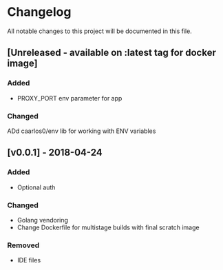 # Changelog
All notable changes to this project will be documented in this file.

## [Unreleased - available on :latest tag for docker image]
### Added
- PROXY_PORT env parameter for app

### Changed
ADd caarlos0/env lib for working with ENV variables

## [v0.0.1] - 2018-04-24
### Added
- Optional auth

### Changed
- Golang vendoring
- Change Dockerfile for multistage builds with final scratch image 

### Removed
- IDE files